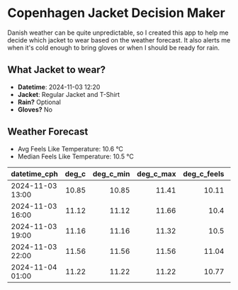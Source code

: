 
# Copenhagen Jacket Decision Maker

Danish weather can be quite unpredictable, so I created this app to help me decide which jacket to wear based on the weather forecast. 
It also alerts me when it's cold enough to bring gloves or when I should be ready for rain.

## What Jacket to wear?

- **Datetime**: 2024-11-03 12:20
- **Jacket**: Regular Jacket and T-Shirt
- **Rain?** Optional
- **Gloves?** No

## Weather Forecast
- Avg Feels Like Temperature: 10.6 °C
- Median Feels Like Temperature: 10.5 °C

| datetime_cph     |   deg_c |   deg_c_min |   deg_c_max |   deg_c_feels | weather   | wind   | rain   |
|:-----------------|--------:|------------:|------------:|--------------:|:----------|:-------|:-------|
| 2024-11-03 13:00 |   10.85 |       10.85 |       11.41 |         10.11 | Clouds    | High   | None   |
| 2024-11-03 16:00 |   11.12 |       11.12 |       11.66 |         10.4  | Clouds    | High   | None   |
| 2024-11-03 19:00 |   11.16 |       11.16 |       11.32 |         10.5  | Clouds    | High   | None   |
| 2024-11-03 22:00 |   11.56 |       11.56 |       11.56 |         11.04 | Rain      | High   | Low    |
| 2024-11-04 01:00 |   11.22 |       11.22 |       11.22 |         10.77 | Rain      | Low    | Low    |
        